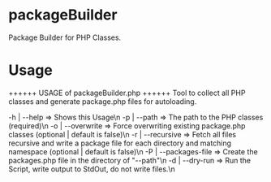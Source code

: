 # packageBuilder
Package Builder for PHP Classes.

# Usage
++++++ USAGE of packageBuilder.php ++++++
Tool to collect all PHP classes and generate package.php files for autoloading.

-h | --help                   => Shows this Usage\n
-p | --path                   => The path to the PHP classes (required)\n
-o | --overwrite              => Force overwriting existing package.php classes (optional | default is false)\n
-r | --recursive              => Fetch all files recursive and write a package file for each directory and matching namespace (optional | default is false)\n
-P | --packages-file          => Create the packages.php file in the directory of "--path"\n
-d | --dry-run                => Run the Script, write output to StdOut, do not write files.\n

